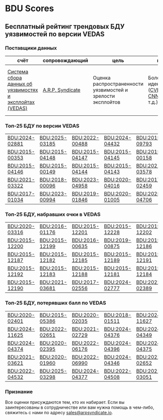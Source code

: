
# BDU Scores
## Бесплатный рейтинг трендовых БДУ уязвимостей по версии VEDAS

### Поставщики данных
| счёт | cопровождающий | цель | покрытие | определение | частота |
| ----- | ---------- | ------- | -------- | ----------- | --------- |
| [Система сбора данных об уязвимостях и эксплойтах (VEDAS)](https://vedas.arpsyndicate.io) | [A.R.P. Syndicate](https://www.arpsyndicate.io) | Оценка распространенности уязвимостей и зрелости эксплойтов | Более 150 идентификаторов ([CVE](https://github.com/ARPSyndicate/cve-scores), [EUVD](https://github.com/ARPSyndicate/euvd-scores), [CNNVD](https://github.com/ARPSyndicate/cnnvd-scores), [BDU](https://github.com/ARPSyndicate/bdu-scores) и т.д.) | Аналитические данные с открытым исходным кодом (OSINT), полученные от [Exploit Observer](https://www.exploit.observer) | 12-16 часов |



<h3>Топ-25 БДУ по версии VEDAS</h3>

<table>
  <tr>
    <td><a href='https://vedas.arpsyndicate.io/?vuln=BDU:2024-02881'>BDU:2024-02881</a></td>
    <td><a href='https://vedas.arpsyndicate.io/?vuln=BDU:2025-03185'>BDU:2025-03185</a></td>
    <td><a href='https://vedas.arpsyndicate.io/?vuln=BDU:2022-00488'>BDU:2022-00488</a></td>
    <td><a href='https://vedas.arpsyndicate.io/?vuln=BDU:2024-04432'>BDU:2024-04432</a></td>
    <td><a href='https://vedas.arpsyndicate.io/?vuln=BDU:2015-09793'>BDU:2015-09793</a></td>
  </tr>
  <tr>
    <td><a href='https://vedas.arpsyndicate.io/?vuln=BDU:2015-00353'>BDU:2015-00353</a></td>
    <td><a href='https://vedas.arpsyndicate.io/?vuln=BDU:2015-04148'>BDU:2015-04148</a></td>
    <td><a href='https://vedas.arpsyndicate.io/?vuln=BDU:2015-04147'>BDU:2015-04147</a></td>
    <td><a href='https://vedas.arpsyndicate.io/?vuln=BDU:2015-04145'>BDU:2015-04145</a></td>
    <td><a href='https://vedas.arpsyndicate.io/?vuln=BDU:2015-00158'>BDU:2015-00158</a></td>
  </tr>
  <tr>
    <td><a href='https://vedas.arpsyndicate.io/?vuln=BDU:2015-04146'>BDU:2015-04146</a></td>
    <td><a href='https://vedas.arpsyndicate.io/?vuln=BDU:2015-00149'>BDU:2015-00149</a></td>
    <td><a href='https://vedas.arpsyndicate.io/?vuln=BDU:2015-04144'>BDU:2015-04144</a></td>
    <td><a href='https://vedas.arpsyndicate.io/?vuln=BDU:2015-04143'>BDU:2015-04143</a></td>
    <td><a href='https://vedas.arpsyndicate.io/?vuln=BDU:2021-03578'>BDU:2021-03578</a></td>
  </tr>
  <tr>
    <td><a href='https://vedas.arpsyndicate.io/?vuln=BDU:2021-03322'>BDU:2021-03322</a></td>
    <td><a href='https://vedas.arpsyndicate.io/?vuln=BDU:2018-00096'>BDU:2018-00096</a></td>
    <td><a href='https://vedas.arpsyndicate.io/?vuln=BDU:2023-04958'>BDU:2023-04958</a></td>
    <td><a href='https://vedas.arpsyndicate.io/?vuln=BDU:2020-04016'>BDU:2020-04016</a></td>
    <td><a href='https://vedas.arpsyndicate.io/?vuln=BDU:2017-02459'>BDU:2017-02459</a></td>
  </tr>
  <tr>
    <td><a href='https://vedas.arpsyndicate.io/?vuln=BDU:2017-01034'>BDU:2017-01034</a></td>
    <td><a href='https://vedas.arpsyndicate.io/?vuln=BDU:2023-00994'>BDU:2023-00994</a></td>
    <td><a href='https://vedas.arpsyndicate.io/?vuln=BDU:2019-01846'>BDU:2019-01846</a></td>
    <td><a href='https://vedas.arpsyndicate.io/?vuln=BDU:2020-01005'>BDU:2020-01005</a></td>
    <td><a href='https://vedas.arpsyndicate.io/?vuln=BDU:2025-04706'>BDU:2025-04706</a></td>
  </tr>
</table>


<h3>Топ-25 БДУ, набравших очки в VEDAS</h3>

<table>
  <tr>
    <td><a href='https://vedas.arpsyndicate.io/?vuln=BDU:2020-03316'>BDU:2020-03316</a></td>
    <td><a href='https://vedas.arpsyndicate.io/?vuln=BDU:2016-01176'>BDU:2016-01176</a></td>
    <td><a href='https://vedas.arpsyndicate.io/?vuln=BDU:2015-12201'>BDU:2015-12201</a></td>
    <td><a href='https://vedas.arpsyndicate.io/?vuln=BDU:2015-12228'>BDU:2015-12228</a></td>
    <td><a href='https://vedas.arpsyndicate.io/?vuln=BDU:2015-12202'>BDU:2015-12202</a></td>
  </tr>
  <tr>
    <td><a href='https://vedas.arpsyndicate.io/?vuln=BDU:2015-12200'>BDU:2015-12200</a></td>
    <td><a href='https://vedas.arpsyndicate.io/?vuln=BDU:2015-12199'>BDU:2015-12199</a></td>
    <td><a href='https://vedas.arpsyndicate.io/?vuln=BDU:2016-00635'>BDU:2016-00635</a></td>
    <td><a href='https://vedas.arpsyndicate.io/?vuln=BDU:2019-00875'>BDU:2019-00875</a></td>
    <td><a href='https://vedas.arpsyndicate.io/?vuln=BDU:2015-12186'>BDU:2015-12186</a></td>
  </tr>
  <tr>
    <td><a href='https://vedas.arpsyndicate.io/?vuln=BDU:2015-12187'>BDU:2015-12187</a></td>
    <td><a href='https://vedas.arpsyndicate.io/?vuln=BDU:2015-12182'>BDU:2015-12182</a></td>
    <td><a href='https://vedas.arpsyndicate.io/?vuln=BDU:2015-12185'>BDU:2015-12185</a></td>
    <td><a href='https://vedas.arpsyndicate.io/?vuln=BDU:2015-12189'>BDU:2015-12189</a></td>
    <td><a href='https://vedas.arpsyndicate.io/?vuln=BDU:2015-12191'>BDU:2015-12191</a></td>
  </tr>
  <tr>
    <td><a href='https://vedas.arpsyndicate.io/?vuln=BDU:2015-12192'>BDU:2015-12192</a></td>
    <td><a href='https://vedas.arpsyndicate.io/?vuln=BDU:2015-12183'>BDU:2015-12183</a></td>
    <td><a href='https://vedas.arpsyndicate.io/?vuln=BDU:2015-12188'>BDU:2015-12188</a></td>
    <td><a href='https://vedas.arpsyndicate.io/?vuln=BDU:2015-12181'>BDU:2015-12181</a></td>
    <td><a href='https://vedas.arpsyndicate.io/?vuln=BDU:2015-12184'>BDU:2015-12184</a></td>
  </tr>
  <tr>
    <td><a href='https://vedas.arpsyndicate.io/?vuln=BDU:2015-12190'>BDU:2015-12190</a></td>
    <td><a href='https://vedas.arpsyndicate.io/?vuln=BDU:2021-03681'>BDU:2021-03681</a></td>
    <td><a href='https://vedas.arpsyndicate.io/?vuln=BDU:2017-02556'>BDU:2017-02556</a></td>
    <td><a href='https://vedas.arpsyndicate.io/?vuln=BDU:2024-02777'>BDU:2024-02777</a></td>
    <td><a href='https://vedas.arpsyndicate.io/?vuln=BDU:2022-02389'>BDU:2022-02389</a></td>
  </tr>
</table>


<h3>Топ-25 БДУ, потерявших балл по VEDAS</h3>

<table>
  <tr>
    <td><a href='https://vedas.arpsyndicate.io/?vuln=BDU:2020-02401'>BDU:2020-02401</a></td>
    <td><a href='https://vedas.arpsyndicate.io/?vuln=BDU:2015-05386'>BDU:2015-05386</a></td>
    <td><a href='https://vedas.arpsyndicate.io/?vuln=BDU:2020-02035'>BDU:2020-02035</a></td>
    <td><a href='https://vedas.arpsyndicate.io/?vuln=BDU:2018-01511'>BDU:2018-01511</a></td>
    <td><a href='https://vedas.arpsyndicate.io/?vuln=BDU:2024-11627'>BDU:2024-11627</a></td>
  </tr>
  <tr>
    <td><a href='https://vedas.arpsyndicate.io/?vuln=BDU:2024-11625'>BDU:2024-11625</a></td>
    <td><a href='https://vedas.arpsyndicate.io/?vuln=BDU:2022-02651'>BDU:2022-02651</a></td>
    <td><a href='https://vedas.arpsyndicate.io/?vuln=BDU:2021-02729'>BDU:2021-02729</a></td>
    <td><a href='https://vedas.arpsyndicate.io/?vuln=BDU:2024-04376'>BDU:2024-04376</a></td>
    <td><a href='https://vedas.arpsyndicate.io/?vuln=BDU:2024-04349'>BDU:2024-04349</a></td>
  </tr>
  <tr>
    <td><a href='https://vedas.arpsyndicate.io/?vuln=BDU:2024-04374'>BDU:2024-04374</a></td>
    <td><a href='https://vedas.arpsyndicate.io/?vuln=BDU:2020-02395'>BDU:2020-02395</a></td>
    <td><a href='https://vedas.arpsyndicate.io/?vuln=BDU:2022-06176'>BDU:2022-06176</a></td>
    <td><a href='https://vedas.arpsyndicate.io/?vuln=BDU:2024-04396'>BDU:2024-04396</a></td>
    <td><a href='https://vedas.arpsyndicate.io/?vuln=BDU:2024-04375'>BDU:2024-04375</a></td>
  </tr>
  <tr>
    <td><a href='https://vedas.arpsyndicate.io/?vuln=BDU:2021-03621'>BDU:2021-03621</a></td>
    <td><a href='https://vedas.arpsyndicate.io/?vuln=BDU:2020-01960'>BDU:2020-01960</a></td>
    <td><a href='https://vedas.arpsyndicate.io/?vuln=BDU:2022-06990'>BDU:2022-06990</a></td>
    <td><a href='https://vedas.arpsyndicate.io/?vuln=BDU:2024-04346'>BDU:2024-04346</a></td>
    <td><a href='https://vedas.arpsyndicate.io/?vuln=BDU:2022-02652'>BDU:2022-02652</a></td>
  </tr>
  <tr>
    <td><a href='https://vedas.arpsyndicate.io/?vuln=BDU:2022-04532'>BDU:2022-04532</a></td>
    <td><a href='https://vedas.arpsyndicate.io/?vuln=BDU:2025-03298'>BDU:2025-03298</a></td>
    <td><a href='https://vedas.arpsyndicate.io/?vuln=BDU:2024-04377'>BDU:2024-04377</a></td>
    <td><a href='https://vedas.arpsyndicate.io/?vuln=BDU:2022-04508'>BDU:2022-04508</a></td>
    <td><a href='https://vedas.arpsyndicate.io/?vuln=BDU:2021-03051'>BDU:2021-03051</a></td>
  </tr>
</table>


### Признание
Все оценки присуждаются тем, кто их набирает.
Если вы заинтересованы в сотрудничестве или вам нужна помощь в чем-либо, свяжитесь с нами по адресу [sales@arpsyndicate.io](mailto:sales@arpsyndicate.io).

